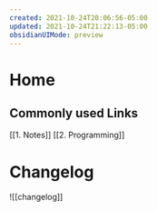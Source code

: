 ```yaml
---
created: 2021-10-24T20:06:56-05:00
updated: 2021-10-24T21:22:13-05:00
obsidianUIMode: preview
---
```


# Home

## Commonly used Links

[[1. Notes]]
[[2. Programming]]

# Changelog
![[changelog]]